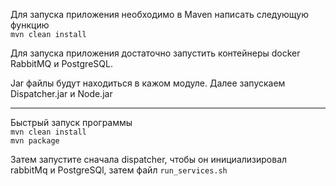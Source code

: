 Для запуска приложения 
необходимо в Maven написать следующую
функцию  
`mvn clean install`

Для запуска приложения достаточно запустить
контейнеры docker RabbitMQ и PostgreSQL.

Jar файлы будут находиться в кажом модуле. 
Далее запускаем Dispatcher.jar и Node.jar


----
Быстрый запуск программы  
`mvn clean install`  
`mvn package`

Затем запустите сначала dispatcher, чтобы он инициализировал rabbitMq и PostgreSQl, затем файл `run_services.sh`

